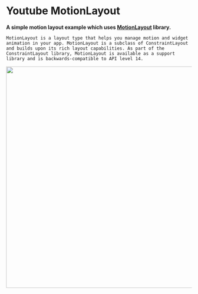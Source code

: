 # Youtube MotionLayout
**A simple motion layout example which uses [MotionLayout](https://developer.android.com/training/constraint-layout/motionlayout) library.**

``` MotionLayout is a layout type that helps you manage motion and widget animation in your app. MotionLayout is a subclass of ConstraintLayout and builds upon its rich layout capabilities. As part of the ConstraintLayout library, MotionLayout is available as a support library and is backwards-compatible to API level 14. ```

<img src="https://user-images.githubusercontent.com/29120494/103247807-28957800-498e-11eb-90ab-117b7823f65d.gif" height="600px"/>
